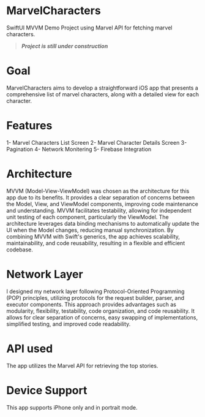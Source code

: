 # MarvelCharacters
SwiftUI MVVM Demo Project using Marvel API for fetching marvel characters. 
> ***Project is still under construction***

# Goal
MarvelCharacters aims to develop a straightforward iOS app that presents a comprehensive list of marvel characters, along with a detailed view for each character. 

# Features
1- Marvel Characters List Screen
2- Marvel Character Details Screen
3- Pagination
4- Network Monitering
5- Firebase Integration

# Architecture 
MVVM (Model-View-ViewModel) was chosen as the architecture for this app due to its benefits. It provides a clear separation of concerns between the Model, View, and ViewModel components, improving code maintenance and understanding. MVVM facilitates testability, allowing for independent unit testing of each component, particularly the ViewModel. The architecture leverages data binding mechanisms to automatically update the UI when the Model changes, reducing manual synchronization. By combining MVVM with Swift's generics, the app achieves scalability, maintainability, and code reusability, resulting in a flexible and efficient codebase.

# Network Layer
I designed my network layer following Protocol-Oriented Programming (POP) principles, utilizing protocols for the request builder, parser, and executor components. This approach provides advantages such as modularity, flexibility, testability, code organization, and code reusability. It allows for clear separation of concerns, easy swapping of implementations, simplified testing, and improved code readability.

# API used
The app utilizes the Marvel API for retrieving the top stories.

# Device Support
This app supports iPhone only and in portrait mode.

